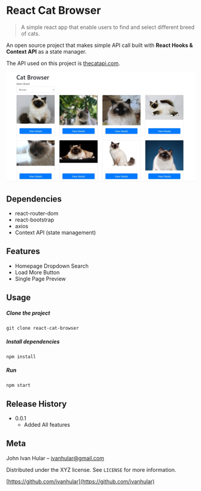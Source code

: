 # React Cat Browser

> A simple react app that enable users to find and select different breed of cats.

An open source project that makes simple API call built with **React Hooks & Context API** as a state manager.

The API used on this project is [thecatapi.com](https://docs.thecatapi.com).

![](cats.jpg)

## Dependencies

- react-router-dom
- react-bootstrap
- axios
- Context API (state management)

## Features

- Homepage Dropdown Search
- Load More Button
- Single Page Preview

## Usage

##### Clone the project

```
git clone react-cat-browser
```

##### Install dependencies

```
npm install
```

##### Run

```
npm start
```

## Release History

- 0.0.1
  - Added All features

## Meta

John Ivan Hular – [ivanhular@gmail.com](mailto:ivanhular@gmail.com)

Distributed under the XYZ license. See `LICENSE` for more information.

[https://github.com/ivanhular](https://github.com/ivanhular)
